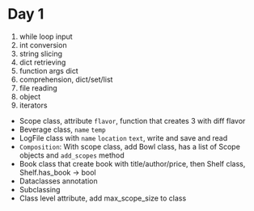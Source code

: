 # Day 1

1. while loop input
2. int conversion
3. string slicing
4. dict retrieving
5. function args dict
6. comprehension, dict/set/list
7. file reading
8. object
9. iterators

- Scope class, attribute `flavor`, function that creates 3 with diff flavor
- Beverage class, `name` `temp`
- LogFile class with `name` `location` `text`, write and save and read
- `Composition`: With scope class, add Bowl class, has a list of Scope objects and `add_scopes` method
- Book class that create book with title/author/price, then Shelf class, Shelf.has_book -> bool
- Dataclasses annotation
- Subclassing
- Class level attribute, add max_scope_size to class
